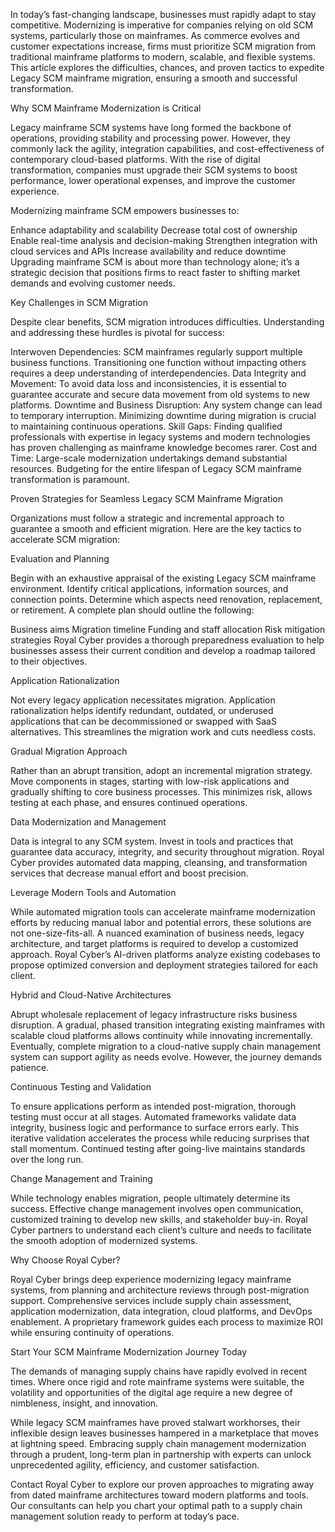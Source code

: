 In today’s fast-changing landscape, businesses must rapidly adapt to stay competitive. Modernizing is imperative for companies relying on old SCM systems, particularly those on mainframes. As commerce evolves and customer expectations increase, firms must prioritize SCM migration from traditional mainframe platforms to modern, scalable, and flexible systems. This article explores the difficulties, chances, and proven tactics to expedite Legacy SCM mainframe migration, ensuring a smooth and successful transformation.

Why SCM Mainframe Modernization is Critical

Legacy mainframe SCM systems have long formed the backbone of operations, providing stability and processing power. However, they commonly lack the agility, integration capabilities, and cost-effectiveness of contemporary cloud-based platforms. With the rise of digital transformation, companies must upgrade their SCM systems to boost performance, lower operational expenses, and improve the customer experience.

Modernizing mainframe SCM empowers businesses to:

Enhance adaptability and scalability
Decrease total cost of ownership
Enable real-time analysis and decision-making
Strengthen integration with cloud services and APIs
Increase availability and reduce downtime
Upgrading mainframe SCM is about more than technology alone; it’s a strategic decision that positions firms to react faster to shifting market demands and evolving customer needs.

Key Challenges in SCM Migration

Despite clear benefits, SCM migration introduces difficulties. Understanding and addressing these hurdles is pivotal for success:

Interwoven Dependencies: SCM mainframes regularly support multiple business functions. Transitioning one function without impacting others requires a deep understanding of interdependencies.
Data Integrity and Movement: To avoid data loss and inconsistencies, it is essential to guarantee accurate and secure data movement from old systems to new platforms.
Downtime and Business Disruption: Any system change can lead to temporary interruption. Minimizing downtime during migration is crucial to maintaining continuous operations.
Skill Gaps: Finding qualified professionals with expertise in legacy systems and modern technologies has proven challenging as mainframe knowledge becomes rarer.
Cost and Time: Large-scale modernization undertakings demand substantial resources. Budgeting for the entire lifespan of Legacy SCM mainframe transformation is paramount.

Proven Strategies for Seamless Legacy SCM Mainframe Migration

Organizations must follow a strategic and incremental approach to guarantee a smooth and efficient migration. Here are the key tactics to accelerate SCM migration:

Evaluation and Planning

Begin with an exhaustive appraisal of the existing Legacy SCM mainframe environment. Identify critical applications, information sources, and connection points. Determine which aspects need renovation, replacement, or retirement. A complete plan should outline the following:

Business aims
Migration timeline
Funding and staff allocation
Risk mitigation strategies
Royal Cyber provides a thorough preparedness evaluation to help businesses assess their current condition and develop a roadmap tailored to their objectives.

Application Rationalization

Not every legacy application necessitates migration. Application rationalization helps identify redundant, outdated, or underused applications that can be decommissioned or swapped with SaaS alternatives. This streamlines the migration work and cuts needless costs.

Gradual Migration Approach

Rather than an abrupt transition, adopt an incremental migration strategy. Move components in stages, starting with low-risk applications and gradually shifting to core business processes. This minimizes risk, allows testing at each phase, and ensures continued operations.

Data Modernization and Management

Data is integral to any SCM system. Invest in tools and practices that guarantee data accuracy, integrity, and security throughout migration. Royal Cyber provides automated data mapping, cleansing, and transformation services that decrease manual effort and boost precision.

Leverage Modern Tools and Automation

While automated migration tools can accelerate mainframe modernization efforts by reducing manual labor and potential errors, these solutions are not one-size-fits-all. A nuanced examination of business needs, legacy architecture, and target platforms is required to develop a customized approach. Royal Cyber’s AI-driven platforms analyze existing codebases to propose optimized conversion and deployment strategies tailored for each client.

Hybrid and Cloud-Native Architectures

Abrupt wholesale replacement of legacy infrastructure risks business disruption. A gradual, phased transition integrating existing mainframes with scalable cloud platforms allows continuity while innovating incrementally. Eventually, complete migration to a cloud-native supply chain management system can support agility as needs evolve. However, the journey demands patience.

Continuous Testing and Validation

To ensure applications perform as intended post-migration, thorough testing must occur at all stages. Automated frameworks validate data integrity, business logic and performance to surface errors early. This iterative validation accelerates the process while reducing surprises that stall momentum. Continued testing after going-live maintains standards over the long run.

Change Management and Training

While technology enables migration, people ultimately determine its success. Effective change management involves open communication, customized training to develop new skills, and stakeholder buy-in. Royal Cyber partners to understand each client’s culture and needs to facilitate the smooth adoption of modernized systems.

Why Choose Royal Cyber?

Royal Cyber brings deep experience modernizing legacy mainframe systems, from planning and architecture reviews through post-migration support. Comprehensive services include supply chain assessment, application modernization, data integration, cloud platforms, and DevOps enablement. A proprietary framework guides each process to maximize ROI while ensuring continuity of operations.

Start Your SCM Mainframe Modernization Journey Today

The demands of managing supply chains have rapidly evolved in recent times. Where once rigid and rote mainframe systems were suitable, the volatility and opportunities of the digital age require a new degree of nimbleness, insight, and innovation.

While legacy SCM mainframes have proved stalwart workhorses, their inflexible design leaves businesses hampered in a marketplace that moves at lightning speed. Embracing supply chain management modernization through a prudent, long-term plan in partnership with experts can unlock unprecedented agility, efficiency, and customer satisfaction.

Contact Royal Cyber to explore our proven approaches to migrating away from dated mainframe architectures toward modern platforms and tools. Our consultants can help you chart your optimal path to a supply chain management solution ready to perform at today’s pace.
